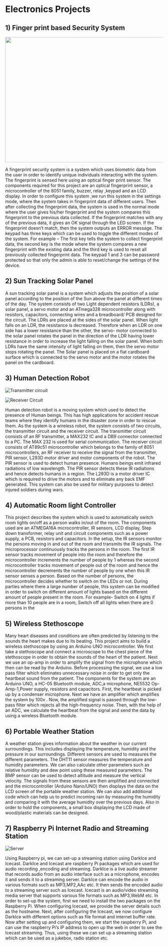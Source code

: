 # Electronics Projects 

## 1) Finger print based Security System 

 <img src="https://www.amvitech.com/amvitechimages/IMG_20161007_145452_HDR.jpg" width="700" height="400">

A fingerprint security system is a system which uses biometric data from the user in order to identify unique individuals interacting with the system. The fingerprint is sensed here using an optical finger print sensor. The components required for this project are an optical fingerprint sensor, a microcontroller of the 8051 family, buzzer, relay ,keypad and an LCD display. In order to configure this system ,we run this system in the settings mode, where the system takes in fingerprint data of different users. Then after collecting the fingerprint data, the system is used in the normal mode where the user gives his/her fingerprint and the system compares this fingerprint to the previous data collected. If the fingerprint matches with any of the previous data, it gives an OK signal through the LED screen. If the fingerprint doesn’t match, then the system outputs an ERROR message. The keypad has three keys which can be used to toggle the different modes of the system. For example – The first key tells the system to collect fingerprint data, the second key is the mode where the system compares a new fingerprint with the existing data and the third key is used to reset all previously collected fingerprint data. The keypad 1 and 3 can be password protected so that only the admin is able to reset/change the settings of the device.


## 2) Sun Tracking Solar Panel

A sun tracking solar panel is a system which adjusts the position of a solar panel according to the position of the Sun above the panel at different times of the day. The system consists of two Light dependent resistors (LDRs), a solar panel, a servo motor and an ATmega328 microcontroller along with resistors, capacitors, connecting wires and a breadboard/ PCB designed for the circuit. The LDRs are placed at the sides of the solar panel. When light falls on an LDR, the resistance is decreased. Therefore when an LDR on one side has a lower resistance than the other, the servo- motor connected to the solar panel rotates the panel in the direction of the LDR having lower resistance in order to increase the light falling on the solar panel. When both LDRs have the same intensity of light falling on them, then the servo motor stops rotating the panel. The Solar panel is placed on a flat cardboard surface which is connected to the servo motor and the motor rotates the panel on the cardboard.


## 3) Human Detection Robot 

![Transmitter circuit](https://www.electronicshub.org/wp-content/uploads/2014/09/Human-Detection-Robot-Circuit-Diagram-Transmitter-Section.jpg)

![Receiver Circuit](https://www.electronicshub.org/wp-content/uploads/2014/09/Human-Detection-Robot-Circuit-Diagram-Receiver-Section.jpg)

Human detection robot is a moving system which used to detect the presence of Human beings. This has high applications for accident rescue teams where they identify humans in the disaster zone in order to rescue them. As the system is a wireless robot, the system consists of two circuits, the transmitter circuit and the receiver circuit. The transmitter circuit consists of an RF transmitter, a MAX232 IC and a DB9 connector connected to a PC. The MAX 232 is used for serial communication. The receiver circuit consists of AT89c51 microcontroller which belongs to the family of 8051 microcontrollers, an RF receiver to receive the signal from the transmitter, PIR sensor, L293D motor driver and motor components of the robot. The PIR sensor is used to detect human presence. Humans beings emit infrared radiations of low wavelength. The PIR sensor detects these IR radiations and hence detects humans in a region. The L293D is a motor driver IC which is required to drive the motors and to eliminate any back EMF generated. This system can also be used for military purposes to detect injured soldiers during wars.


## 4) Automatic Room light Controller

This project describes the system which is used to automatically switch room lights on/off as a person walks in/out of the room. The components used are an ATMEGA16A microcontroller, IR sensors, LCD display, Step down transformer, relay unit and circuit components such as a power supply, a PCB, resistors  and capacitors.  In the setup, the IR sensors monitor the persons moving in and out of the room and transmits the IR signals. The microprocessor continuously tracks the persons in the room. The first IR sensor tracks movement of people into the room and therefore the microcontroller increments the number of people by 1 whereas the second microcontroller tracks movement of people out of the room and hence the microcontroller decrements the number of people by one when this IR sensor senses a person. Based on the number of persons, the microcontroller decides whether to switch on the LEDs or not. During parties where there a large number of people, this system can be modified in order to switch on different amount of lights based on the different amount of people present in the room. For example- Switch on 4 lights if more than 10 people are in a room, Switch off all lights when there are 0 persons in the


## 5) Wireless Stethoscope

Many heart diseases and conditions are often predicted by listening to the sounds the heart makes due to its beating. This project aims to build a wireless stethoscope by using an Arduino UNO microcontroller. We first take a stethoscope and connect a microscope to the chest piece of the stethoscope in order to obtain the sounds of the heart of the patient. Next we use an op-amp in order to amplify the signal from the microphone which then can be read by the Arduino. Before processing the signal, we use a low pass filter which eliminates unnecessary noise in order to get only the heartbeat sound from the patient. The components for the system are an Arduino UNO, a HC-05 Bluetooth module, ADC,a microphone, NE5532 Op-Amp-1,Power supply, resistors and capacitors. First, the heartbeat is picked up by a condenser microphone. Next we have an amplifier which amplifies the system by 100x  . Now, the amplified signal is passed through the low-pass filter which rejects all the high-frequency noise. Then, with the help of an ADC, we calculate the heartbeat from the signal and send the data by using a wireless Bluetooth module.


## 6) Portable Weather Station

A weather station gives information about the weather in our current surroundings. This includes displaying the temperature, humidity and the pressure in our surroundings. Different sensors are used to measures the different parameters. The DHT11 sensor measures the temperature and humidity parameters. We can also calculate other parameters such as relative humidity and dew point using these measured parameters. The BMP sensor can be used to detect altitude and measure the vertical velocity. The signals from these sensors are then amplified and connected and the microcontroller (Arduino Nano/UNO) then displays the data on the LCD screen of the portable weather station. We can also add additional code which can help us to predict incoming rain by measuring the humidity and comparing it with the average humidity over the previous days. Also in order to hold the components, a small box displaying the LCD made of wood/plastic materials can be designed.


## 7) Raspberry Pi Internet Radio and Streaming Station

![Server](https://circuitdigest.com/sites/default/files/inlineimages/u3/Raspberry-Pi-Internet-Radio.jpg)

Using Raspberry pi, we can set-up a streaming station using DarkIce and Icecast. DarkIce and Icecast are raspberry Pi packages which are used for audio recording ,encoding and streaming. DarkIce is a live audio streamer that records audio from an audio interface such as a microphone, encodes it and sends it to a streaming server. DarkIce can encode the audio in various formats such as MP3,MP2,AAc etc. It then sends the encoded audio to a streaming server such as Icecast. Icecast is an audio/video streaming media server that supports various file formats such as MP3,WebM etc. In order to set-up the system, first we need to install the two packages on the Raspberry Pi. When configuring Icecast, we provide the server details such as the hostname. Next, after configuring the Icecast, we now configure DarkIce with different options such as file format and internet buffer rate. Now after setting up and configuring them, we start the raspberry Pi, and can use the raspberry Pi’s IP address to open up the web in order to see the Icecast streaming. Thus, using these we can set up a streaming station which can be used as a jukebox, radio station etc.



